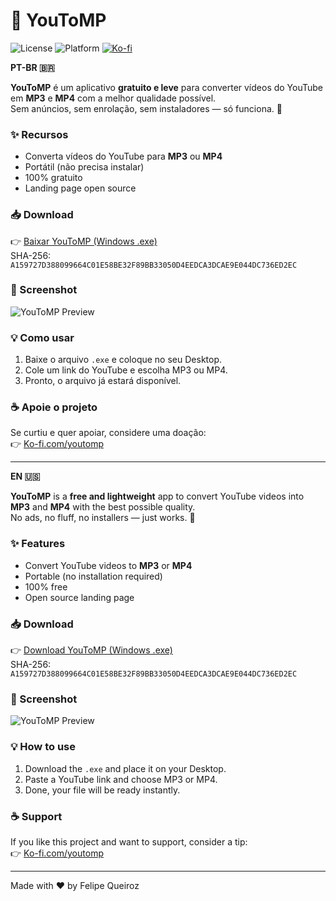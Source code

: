# 🎵 YouToMP

![License](https://img.shields.io/badge/license-MIT-green.svg)
![Platform](https://img.shields.io/badge/platform-Windows-blue.svg)
[![Ko-fi](https://img.shields.io/badge/Ko--fi-Support-ff5f5f.svg)](https://ko-fi.com/youtomp)


**PT-BR 🇧🇷**

**YouToMP** é um aplicativo **gratuito e leve** para converter vídeos do YouTube em **MP3** e **MP4** com a melhor qualidade possível.  
Sem anúncios, sem enrolação, sem instaladores — só funciona. 🚀

### ✨ Recursos
- Converta vídeos do YouTube para **MP3** ou **MP4**
- Portátil (não precisa instalar)
- 100% gratuito
- Landing page open source

### 📥 Download
👉 [Baixar YouToMP (Windows .exe)](https://youtomp.com)  
SHA-256: `A159727D388099664C01E58BE32F89BB33050D4EEDCA3DCAE9E044DC736ED2EC`

### 📸 Screenshot
![YouToMP Preview](img/youtomp-preview.png)

### 💡 Como usar
1. Baixe o arquivo `.exe` e coloque no seu Desktop.  
2. Cole um link do YouTube e escolha MP3 ou MP4.  
3. Pronto, o arquivo já estará disponível.  

### ☕ Apoie o projeto
Se curtiu e quer apoiar, considere uma doação:  
👉 [Ko-fi.com/youtomp](https://ko-fi.com/youtomp)

---

**EN 🇺🇸**

**YouToMP** is a **free and lightweight** app to convert YouTube videos into **MP3** and **MP4** with the best possible quality.  
No ads, no fluff, no installers — just works. 🚀

### ✨ Features
- Convert YouTube videos to **MP3** or **MP4**
- Portable (no installation required)
- 100% free
- Open source landing page

### 📥 Download
👉 [Download YouToMP (Windows .exe)](https://youtomp.com)  
SHA-256: `A159727D388099664C01E58BE32F89BB33050D4EEDCA3DCAE9E044DC736ED2EC`

### 📸 Screenshot
![YouToMP Preview](img/youtomp-preview.png)

### 💡 How to use
1. Download the `.exe` and place it on your Desktop.  
2. Paste a YouTube link and choose MP3 or MP4.  
3. Done, your file will be ready instantly.  

### ☕ Support
If you like this project and want to support, consider a tip:  
👉 [Ko-fi.com/youtomp](https://ko-fi.com/youtomp)

---

Made with ❤️ by Felipe Queiroz
